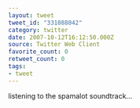 ```yaml
---
layout: tweet
tweet_id: "331088042"
category: twitter
date: 2007-10-12T16:12:50.000Z
source: Twitter Web Client
favorite_count: 0
retweet_count: 0
tags:
- tweet
---
```


listening to the spamalot soundtrack...

